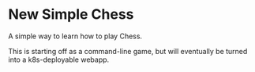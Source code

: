 # New Simple Chess

A simple way to learn how to play Chess.

This is starting off as a command-line game, but will eventually be turned into a k8s-deployable webapp.
